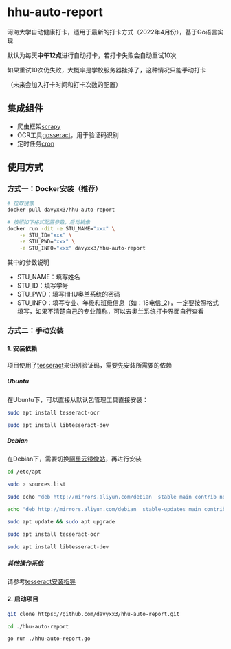 # hhu-auto-report

河海大学自动健康打卡，适用于最新的打卡方式（2022年4月份），基于Go语言实现



默认为每天**中午12点**进行自动打卡，若打卡失败会自动重试10次

如果重试10次仍失败，大概率是学校服务器挂掉了，这种情况只能手动打卡

（未来会加入打卡时间和打卡次数的配置）



## 集成组件

- 爬虫框架[scrapy](https://github.com/scrapy/scrapy)
- OCR工具[gosseract](https://github.com/otiai10/gosseract)，用于验证码识别
- 定时任务[cron](https://github.com/robfig/cron)



## 使用方式

### 方式一：Docker安装（推荐）

```bash
# 拉取镜像
docker pull davyxx3/hhu-auto-report

# 按照如下格式配置参数，启动镜像
docker run -dit -e STU_NAME="xxx" \
    -e STU_ID="xxx" \
    -e STU_PWD="xxx" \
    -e STU_INFO="xxx" davyxx3/hhu-auto-report
```

其中的参数说明

- STU_NAME：填写姓名
- STU_ID：填写学号
- STU_PWD：填写HHU奥兰系统的密码
- STU_INFO：填写专业、年级和班级信息（如：18电信_2），一定要按照格式填写，如果不清楚自己的专业简称，可以去奥兰系统打卡界面自行查看



### 方式二：手动安装

#### 1. 安装依赖

项目使用了[tesseract](https://github.com/tesseract-ocr/tesseract)来识别验证码，需要先安装所需要的依赖



##### Ubuntu

在Ubuntu下，可以直接从默认包管理工具直接安装：

```bash
sudo apt install tesseract-ocr

sudo apt install libtesseract-dev
```



##### Debian

在Debian下，需要切换[阿里云镜像站](https://mirrors.aliyun.com/debian/)，再进行安装

```bash
cd /etc/apt

sudo > sources.list

sudo echo "deb http://mirrors.aliyun.com/debian  stable main contrib non-free" >> sources.list

echo "deb http://mirrors.aliyun.com/debian  stable-updates main contrib non-free" >> sources.list

sudo apt update && sudo apt upgrade

sudo apt install tesseract-ocr

sudo apt install libtesseract-dev
```



##### 其他操作系统

请参考[tesseract安装指导](https://tesseract-ocr.github.io/tessdoc/Installation.html)



#### 2. 启动项目

```bash
git clone https://github.com/davyxx3/hhu-auto-report.git

cd ./hhu-auto-report

go run ./hhu-auto-report.go
```

